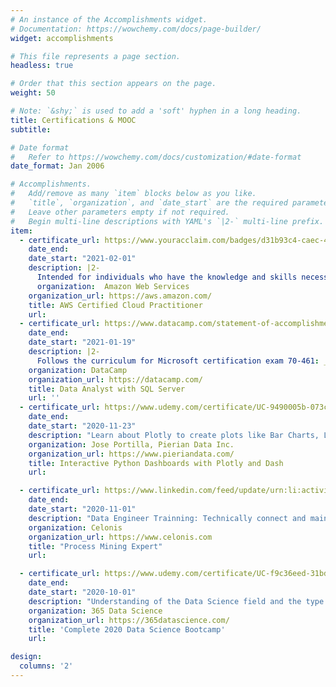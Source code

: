 ```yaml
---
# An instance of the Accomplishments widget.
# Documentation: https://wowchemy.com/docs/page-builder/
widget: accomplishments

# This file represents a page section.
headless: true

# Order that this section appears on the page.
weight: 50

# Note: `&shy;` is used to add a 'soft' hyphen in a long heading.
title: Certifications & MOOC
subtitle:

# Date format
#   Refer to https://wowchemy.com/docs/customization/#date-format
date_format: Jan 2006

# Accomplishments.
#   Add/remove as many `item` blocks below as you like.
#   `title`, `organization`, and `date_start` are the required parameters.
#   Leave other parameters empty if not required.
#   Begin multi-line descriptions with YAML's `|2-` multi-line prefix.
item:
  - certificate_url: https://www.youracclaim.com/badges/d31b93c4-caec-424d-bc3b-2330936d58ca
    date_end:
    date_start: "2021-02-01"
    description: |2-
      Intended for individuals who have the knowledge and skills necessary to effectively demonstrate an overall understanding of the AWS Cloud. Abilities Validated by the Certification: Define what the AWS Cloud is and the basic global infrastructure; Describe basic AWS Cloud architectural principles; Describe the AWS Cloud value proposition; Describe key services on the AWS platform and their common use cases (for example, compute and analytics); Describe basic security and compliance aspects of the AWS platform and the shared security model; Define the billing, account management, and pricing models; Identify sources of documentation or technical assistance (for example, whitepapers or support tickets); Describe basic/core characteristics of deploying and operating in the AWS Cloud. (Exam Score: 89.3%)
      organization:  Amazon Web Services
    organization_url: https://aws.amazon.com/
    title: AWS Certified Cloud Practitioner
    url:
  - certificate_url: https://www.datacamp.com/statement-of-accomplishment/track/5d8a94f52f3ebf9d42a8939a6f2c9266f2fb7cfa
    date_end:
    date_start: "2021-01-19"
    description: |2-
      Follows the curriculum for Microsoft certification exam 70-461: _Querying Microsoft SQL Server 2012/2014_. Create Database Objects: Create and alter tables using T-SQL syntax, Create and alter views, Design views, Create and modify constraints, Create and alter DML triggers; Work With Data: Query data by using SELECT statements, Implement sub-queries, Implement data types, Implement aggregate queries, Query and manage XML data; Modify Data: Create and alter stored procedures, Modify data by using INSERT, UPDATE, and DELETE statements, Combine datasets, Work with functions; Troubleshoot And Optimize: Optimize queries, Manage transactions, Evaluate the use of row-based operations vs. set-based operations, Implement error handling. (45 Total Hours)
    organization: DataCamp
    organization_url: https://datacamp.com/
    title: Data Analyst with SQL Server
    url: ''
  - certificate_url: https://www.udemy.com/certificate/UC-9490005b-073c-40ff-9d8a-5f6cf7fdf199
    date_end:
    date_start: "2020-11-23"
    description: "Learn about Plotly to create plots like Bar Charts, Line Charts, Scatter Plots, Heat Maps, etc; Create Layouts with Plotly's Dash library; Use Dash to create interactive components with Plotly; Learn how to connect multiple inputs and outputs with a dashboard; Update live interactive graphs with clicks, hover overs, and more; Connect the interactive dashboard to live updating data for streaming information; Learn how to secure your interactive dashboards with App Authorization; Deploy your interactive dashboards to the internet with services like Heroku. (9.5 Total Hours)"
    organization: Jose Portilla, Pierian Data Inc.
    organization_url: https://www.pieriandata.com/
    title: Interactive Python Dashboards with Plotly and Dash
    url:

  - certificate_url: https://www.linkedin.com/feed/update/urn:li:activity:6717847221150240769
    date_end:
    date_start: "2020-11-01"
    description: "Data Engineer Trainning: Technically connect and maintain Celonis processes; Analyst Trainning: Translate data into actionable business insights. Create target oriented analyses to transform your business; Business User Trainning: Simplify your daily work. Get intelligent recommendations to execute the right actions. (30 Total Hours)"
    organization: Celonis
    organization_url: https://www.celonis.com
    title: "Process Mining Expert"
    url:

  - certificate_url: https://www.udemy.com/certificate/UC-f9c36eed-31bd-4cb2-b665-bfb27f8b7e7b/
    date_end:
    date_start: "2020-10-01"
    description: "Understanding of the Data Science field and the type of analysis carried out; Learn how to pre-process data; Understand the mathematics behind Machine Learning; Coding in Python and learn how to use it for statistical analysis; Perform linear and logistic regressions in Python; Carry out cluster and factor analysis; Create Machine Learning algorithms in Python, using NumPy, statsmodels and scikit-learn; Use state-of-the-art Deep Learning frameworks such as Google’s TensorFlow; Unfold the power of deep neural networks; Improve Machine Learning algorithms by studying underfitting, overfitting, training, validation, n-fold cross validation, testing, and how hyperparameters could improve performance; Apply your skills to real-life business cases. (29 Total Hours) "
    organization: 365 Data Science
    organization_url: https://365datascience.com/
    title: 'Complete 2020 Data Science Bootcamp'
    url:

design:
  columns: '2'
---
```

